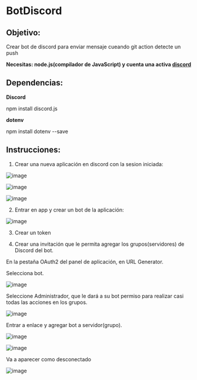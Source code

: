 # BotDiscord

## Objetivo:

Crear bot de discord para enviar mensaje cueando git action detecte un push


__Necesitas: node.js(compilador de JavaScript) y cuenta una activa [discord](https://discord.com)__


## Dependencias:

__Discord__

npm install discord.js

__dotenv__

npm install dotenv --save



## Instrucciones:


1. Crear una nueva aplicación en discord con la sesion iniciada:

![image](https://user-images.githubusercontent.com/99162884/189795143-c44e4247-276b-4249-9027-5b1a797e3bd2.png)

![image](https://user-images.githubusercontent.com/99162884/189795364-2718aacf-7245-406b-bbfc-fd8e718a6f02.png)

![image](https://user-images.githubusercontent.com/99162884/189795427-1ee124a9-a047-4b7f-a249-bdb2de7ec6d2.png)

2. Entrar en app y crear un bot de la aplicación:

![image](https://user-images.githubusercontent.com/99162884/189795614-3867ed6d-fdaf-454e-a207-48b701250cc5.png)

3. Crear un token

4. Crear una invitación que le permita agregar los grupos(servidores) de Discord del bot.

 En la pestaña OAuth2 del panel de aplicación, en URL Generator.
 
 Selecciona bot.

![image](https://user-images.githubusercontent.com/99162884/190301626-66440b3f-86cb-4937-bbc9-c2172768c0ef.png)


Seleccione Administrador, que le dará a su bot permiso para realizar casi todas las acciones en los grupos.

![image](https://user-images.githubusercontent.com/99162884/190301772-d3715531-3ce5-4d1a-bd62-3d86243332de.png)


Entrar a enlace y agregar bot a servidor(grupo).

![image](https://user-images.githubusercontent.com/99162884/190836944-850dd6b3-2075-42ef-8456-df9f9a50505b.png)

![image](https://user-images.githubusercontent.com/99162884/190836968-0b724f21-aba0-4332-9260-ed9672e52f6d.png)

Va a aparecer como desconectado

![image](https://user-images.githubusercontent.com/99162884/190837156-563ae21a-6ccf-4776-9492-3c11d949beb6.png)



